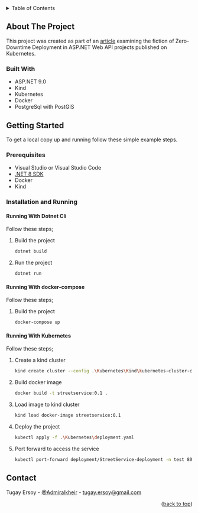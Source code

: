 ﻿<!-- TABLE OF CONTENTS -->
<details>
  <summary>Table of Contents</summary>
  <ol>
    <li>
      <a href="#about-the-project">About The Project</a>
      <ul>
        <li><a href="#built-with">Built With</a></li>
      </ul>
    </li>
    <li>
      <a href="#getting-started">Getting Started</a>
      <ul>
        <li><a href="#prerequisites">Prerequisites</a></li>
        <li>
            <a href="#installation-and-running">Installation and Running</a>
            <ul>
                <li><a href="#running-with-dotnet-cli">Running With Dotnet Cli</li>
            </ul>
            <ul>
                <li><a href="#running-with-docker-compose">Running With docker-compose</li>
            </ul>
            <ul>
                <li><a href="#running-with-kubernetes">Running With Kubernetes</li>
            </ul>
        </li>
      </ul>
    </li>
    <li><a href="#contact">Contact</a></li>
  </ol>
</details>

<!-- ABOUT THE PROJECT -->
## About The Project

This project was created as part of an [article](https://dev.to/admiralkheir/zero-downtime-deployment-for-aspnet-applications-in-kubernetes-30li) examining the fiction of Zero-Downtime Deployment in ASP.NET Web API projects published on Kubernetes.

### Built With

* ASP.NET 9.0
* Kind
* Kubernetes
* Docker
* PostgreSql with PostGIS

<!-- GETTING STARTED -->
## Getting Started

To get a local copy up and running follow these simple example steps.

### Prerequisites

* Visual Studio or Visual Studio Code
* [.NET 8 SDK](https://dotnet.microsoft.com/en-us/download/dotnet/8.0)
* Docker
* Kind

### Installation and Running

#### Running With Dotnet Cli

Follow these steps;

1. Build the project
   ```sh
   dotnet build
   ```
2. Run the project
    ```sh
    dotnet run
    ```

#### Running With docker-compose

Follow these steps;

1. Build the project
   ```sh
   docker-compose up
   ```

#### Running With Kubernetes

Follow these steps;

1. Create a kind cluster
   ```sh
   kind create cluster --config .\Kubernetes\Kind\kubernetes-cluster-config.yaml
   ```
2. Build docker image

   ```sh
   docker build -t streetservice:0.1 .
   ```
3. Load image to kind cluster
   ```sh
   kind load docker-image streetservice:0.1
   ```
4. Deploy the project
   ```sh
   kubectl apply -f .\Kubernetes\deployment.yaml
   ```
5. Port forward to access the service
   ```sh
   kubectl port-forward deployment/StreetService-deployment -n test 8080:8080
   ```


<!-- CONTACT -->
## Contact

Tugay Ersoy - [@Admiralkheir](https://x.com/Admiralkheir) - tugay.ersoy@gmail.com

<p align="right">(<a href="#about-the-project">back to top</a>)</p>
